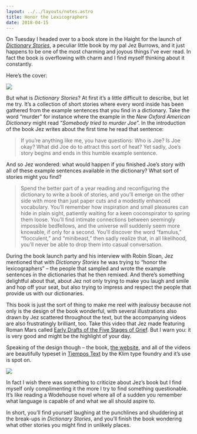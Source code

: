 ```yaml
---
layout: ../../layouts/notes.astro
title: Honor the Lexicographers
date: 2018-04-15
---
```


On Tuesday I headed over to a book store in the Haight for the launch of _[Dictionary Stories](http://www.dictionarystories.com)_, a peculiar little book by my pal Jez Burrows, and it just happens to be one of the most charming and joyous things I’ve ever read. In fact the book is overflowing with charm and I find myself thinking about it constantly.

Here’s the cover:

![](https://buttondown.s3.us-west-2.amazonaws.com/images/d4d31b97-4ee3-44ea-b8c5-42c398b4bd49.jpg)

But what is _Dictionary Stories_? At first it’s a little difficult to describe, but let me try. It’s a collection of short stories where every word inside has been gathered from the example sentences that you find in a dictionary. Take the word “murder” for instance where the example in the _New Oxford American Dictionary_ might read “_Somebody tried to murder Joe_”. In the introduction of the book Jez writes about the first time he read that sentence:

> If you’re anything like me, you have questions: Who is Joe? Is Joe okay? What did Joe do to attract this sort of heat? Yet sadly, Joe’s story begins and ends in this humble example sentence.

And so Jez wondered: what would happen if you finished Joe’s story with all of these example sentences available in the dictionary? What sort of stories might you find?

> Spend the better part of a year reading and reconfiguring the dictionary to write a book of stories, and you’ll emerge on the other side with more than just paper cuts and a modestly enhanced vocabulary. You’ll remember how inspiration and small pleasures can hide in plain sight, patiently waiting for a keen coconspirator to spring them loose. You’ll find intimate connections between seemingly impossible bedfellows, and the universe will suddenly seem more knowable, if only for a second. You’ll discover the word “famulus,” “flocculent,” and “minibeast,” then sadly realize that, in all likelihood, you’ll never be able to drop them into casual conversation.

During the book launch party and his interview with Robin Sloan, Jez mentioned that with _Dictionary Stories_ he was trying to “honor the lexicographers” – the people that sampled and wrote the example sentences in the dictionaries that he then remixed. And there’s something delightful about that, about Jez not only trying to make you laugh and smile and hop off your seat, but also trying to impress and respect the people that provide us with our dictionaries.

This book is just the sort of thing to make me reel with jealousy because not only is the design of the book wonderful, with several illustrations also drawn by Jez scattered throughout the text, but the accompanying videos are also frustratingly brilliant, too. Take this video that Jez made featuring Roman Mars called [Early Drafts of the Five Stages of Grief](https://www.youtube.com/watch?v=jzOjX3E_i8M). But I warn you: it is very good and might be the highlight of your day.

Speaking of the design though – the book, [the website](http://www.dictionarystories.com/), and all of the videos are beautifully typeset in [Tiempos Text](https://klim.co.nz/retail-fonts/tiempos-text/) by the Klim type foundry and it’s use is spot on.

![](https://buttondown.s3.us-west-2.amazonaws.com/images/6c7782cd-f583-4e41-8d07-4db534e2e818.png)

In fact I wish there was something to criticize about Jez’s book but I find myself only complimenting it the more I try to find something questionable. It’s like reading a Wodehouse novel where all of a sudden you remember what language is capable of and what we all should aspire to.

In short, you’ll find yourself laughing at the punchlines and shuddering at the break-ups in _Dictionary Stories_, and you’ll finish the book wondering what other stories you might find in unlikely places.
